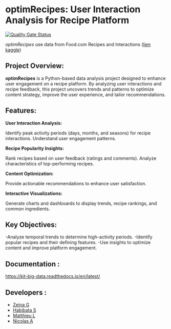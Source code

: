 # optimRecipes: User Interaction Analysis for Recipe Platform

[![Quality Gate Status](https://sonarcloud.io/api/project_badges/measure?project=zeinagebran_KIT-BIG-DATA&metric=alert_status)](https://sonarcloud.io/summary/overall?id=zeinagebran_KIT-BIG-DATA)

_optimRecipes_ use data from Food.com Recipes and Interactions
([lien kaggle](https://www.kaggle.com/datasets/shuyangli94/food-com-recipes-and-user-interactions))

## Project Overview:

**optimRecipes** is a Python-based data analysis project designed to enhance user engagement on a recipe platform. By analyzing user interactions and recipe feedback, this project uncovers trends and patterns to optimize content strategy, improve the user experience, and tailor recommendations.

## Features:

**User Interaction Analysis:**

Identify peak activity periods (days, months, and seasons) for recipe interactions.
Understand user engagement patterns.

**Recipe Popularity Insights:**

Rank recipes based on user feedback (ratings and comments).
Analyze characteristics of top-performing recipes.

**Content Optimization:**

Provide actionable recommendations to enhance user satisfaction.

**Interactive Visualizations:**

Generate charts and dashboards to display trends, recipe rankings, and common ingredients.

## Key Objectives:

-Analyze temporal trends to determine high-activity periods.
-Identify popular recipes and their defining features.
-Use insights to optimize content and improve platform engagement.


## Documentation :

https://kit-big-data.readthedocs.io/en/latest/

## Developers :

 - [Zeina G](https://github.com/zeinagebran)
 - [Habibata S](https://github.com/habibatasamake)
 - [Matthieu L](https://github.com/mlarnouhet)
 - [Nicolas A](https://github.com/nicolas-allegre)
